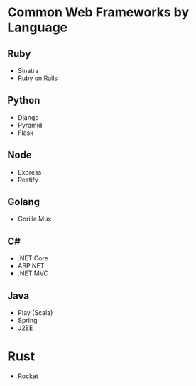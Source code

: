 # Common Web Frameworks by Language

## Ruby

* Sinatra
* Ruby on Rails

## Python

* Django
* Pyramid
* Flask

## Node

* Express
* Restify

## Golang

* Gorilla Mux

## C#

* .NET Core
* ASP.NET
* .NET MVC

## Java

* Play (Scala)
* Spring
* J2EE

# Rust

* Rocket

